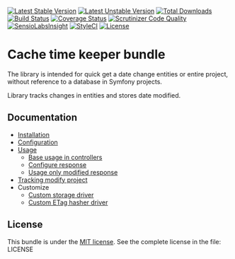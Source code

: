 [![Latest Stable Version](https://poser.pugx.org/anime-db/cache-time-keeper-bundle/v/stable.png)](https://packagist.org/packages/anime-db/cache-time-keeper-bundle)
[![Latest Unstable Version](https://poser.pugx.org/anime-db/cache-time-keeper-bundle/v/unstable.png)](https://packagist.org/packages/anime-db/cache-time-keeper-bundle)
[![Total Downloads](https://poser.pugx.org/anime-db/cache-time-keeper-bundle/downloads)](https://packagist.org/packages/anime-db/cache-time-keeper-bundle)
[![Build Status](https://travis-ci.org/anime-db/cache-time-keeper-bundle.svg?branch=master)](https://travis-ci.org/anime-db/cache-time-keeper-bundle)
[![Coverage Status](https://coveralls.io/repos/github/anime-db/cache-time-keeper-bundle/badge.svg?branch=master)](https://coveralls.io/github/anime-db/cache-time-keeper-bundle?branch=master)
[![Scrutinizer Code Quality](https://scrutinizer-ci.com/g/anime-db/cache-time-keeper-bundle/badges/quality-score.png?b=master)](https://scrutinizer-ci.com/g/anime-db/cache-time-keeper-bundle/?branch=master)
[![SensioLabsInsight](https://insight.sensiolabs.com/projects/4fa810e4-9788-470b-914c-8c09ba0d0be2/mini.png)](https://insight.sensiolabs.com/projects/4fa810e4-9788-470b-914c-8c09ba0d0be2)
[![StyleCI](https://styleci.io/repos/21426266/shield)](https://styleci.io/repos/21426266)
[![License](https://poser.pugx.org/anime-db/cache-time-keeper-bundle/license.png)](https://packagist.org/packages/anime-db/cache-time-keeper-bundle)

Cache time keeper bundle
========================

The library is intended for quick get a date change entities or entire project, without reference to a database in
Symfony projects.

Library tracks changes in entities and stores date modified.

## Documentation

 * [Installation](docs/installation.md)
 * [Configuration](docs/configuration.md)
 * [Usage](docs/usage.md)
   * [Base usage in controllers](docs/usage/base.md)
   * [Configure response](docs/usage/configure.md)
   * [Usage only modified response](docs/usage/modified.md)
 * [Tracking modify project](docs/tracking.md)
 * Customize
   * [Custom storage driver](docs/custom/driver.md)
   * [Custom ETag hasher driver](docs/custom/etag.md)


## License

This bundle is under the [MIT license](http://opensource.org/licenses/MIT). See the complete license in the file: LICENSE
